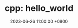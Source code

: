 ---
layout: post
title:  "cpp: hello_world"
info: "css/scss基础语法"
date:   2023-06-26 11:00:00 +0800
categories: cpp
toc: true
---